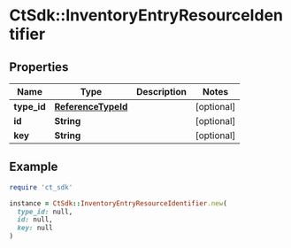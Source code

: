 # CtSdk::InventoryEntryResourceIdentifier

## Properties

| Name | Type | Description | Notes |
| ---- | ---- | ----------- | ----- |
| **type_id** | [**ReferenceTypeId**](ReferenceTypeId.md) |  | [optional] |
| **id** | **String** |  | [optional] |
| **key** | **String** |  | [optional] |

## Example

```ruby
require 'ct_sdk'

instance = CtSdk::InventoryEntryResourceIdentifier.new(
  type_id: null,
  id: null,
  key: null
)
```

